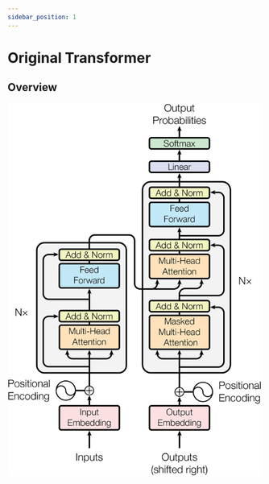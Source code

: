 ```yaml
---
sidebar_position: 1
---
```


# Original Transformer
## Overview
![](./img/transformer_original.png)